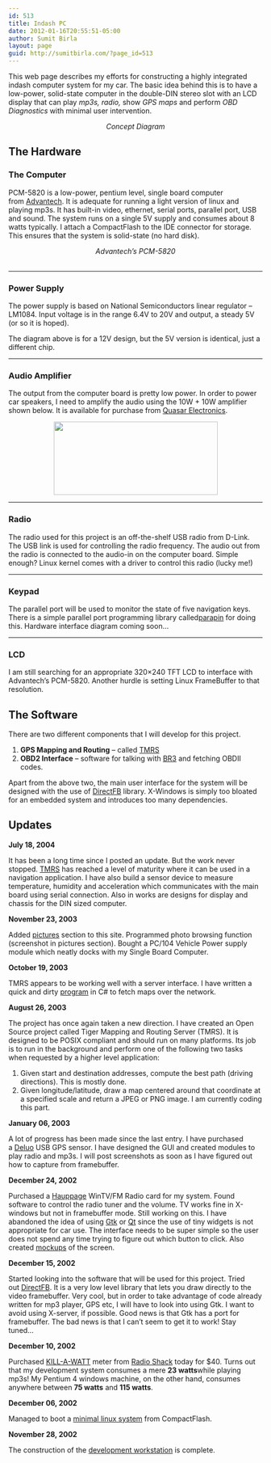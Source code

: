 ```yaml
---
id: 513
title: Indash PC
date: 2012-01-16T20:55:51-05:00
author: Sumit Birla
layout: page
guid: http://sumitbirla.com/?page_id=513
---
```

This web page describes my efforts for constructing a highly integrated indash computer system for my car. The basic idea behind this is to have a low-power, solid-state computer in the double-DIN stereo slot with an LCD display that can play _mp3s, radio,_ show _GPS maps_ and perform _OBD Diagnostics_ with minimal user intervention.

<center>
  <img src="http://sumit-old.tampahost.net/projects/indashpc/carpc_concept.gif" alt="" /><br /> <em>Concept Diagram</em>
</center>

## 

## The Hardware

### 

### The Computer

PCM-5820 is a low-power, pentium level, single board computer from [Advantech](http://www.advantech.com/). It is adequate for running a light version of linux and playing mp3s. It has built-in video, ethernet, serial ports, parallel port, USB and sound. The system runs on a single 5V supply and consumes about 8 watts typically. I attach a CompactFlash to the IDE connector for storage. This ensures that the system is solid-state (no hard disk).

<center>
  <img src="http://sumit-old.tampahost.net/projects/indashpc/PCM-5820.jpg" alt="" /><br /> <em>Advantech&#8217;s PCM-5820</em>
</center>&nbsp;

* * *

### Power Supply

The power supply is based on National Semiconductors linear regulator &#8211; LM1084. Input voltage is in the range 6.4V to 20V and output, a steady 5V (or so it is hoped).

<center>
  <img src="http://sumit-old.tampahost.net/projects/indashpc/12v_regulator.gif" alt="" />
</center>The diagram above is for a 12V design, but the 5V version is identical, just a different chip.

* * *

### Audio Amplifier

The output from the computer board is pretty low power. In order to power car speakers, I need to amplify the audio using the 10W + 10W amplifier shown below. It is available for purchase from [Quasar Electronics](http://www.quasarelectronics.com/3088.htm).

<center>
  <a href="http://sumit-old.tampahost.net/projects/indashpc/q3088.jpg"><img src="http://sumit-old.tampahost.net/projects/indashpc/q3088.jpg" alt="" width="325" height="145" border="0" /></a>
</center>

* * *

<img src="http://sumit-old.tampahost.net/projects/indashpc/usbradio.gif" alt="" align="right" /> 

### Radio

The radio used for this project is an off-the-shelf USB radio from D-Link. The USB link is used for controlling the radio frequency. The audio out from the radio is connected to the audio-in on the computer board. Simple enough? Linux kernel comes with a driver to control this radio (lucky me!)

* * *

### Keypad

The parallel port will be used to monitor the state of five navigation keys. There is a simple parallel port programming library called[parapin](http://www.circlemud.org/~jelson/software/parapin/) for doing this. Hardware interface diagram coming soon&#8230;

* * *

### LCD

I am still searching for an appropriate 320&#215;240 TFT LCD to interface with Advantech&#8217;s PCM-5820. Another hurdle is setting Linux FrameBuffer to that resolution.

## The Software

There are two different components that I will develop for this project.

  1. **GPS Mapping and Routing** &#8211; called [TMRS](http://sumit-old.tampahost.net/software/tmrs.php)
  2. **OBD2 Interface** &#8211; software for talking with [BR3](http://www.obddiagnostics.com/) and fetching OBDII codes.

Apart from the above two, the main user interface for the system will be designed with the use of [DirectFB](http://www.directfb.org/) library. X-Windows is simply too bloated for an embedded system and introduces too many dependencies.

## Updates

**July 18, 2004**

It has been a long time since I posted an update. But the work never stopped. [TMRS](http://sumit-old.tampahost.net/software/tmrs.php) has reached a level of maturity where it can be used in a navigation application. I have also build a sensor device to measure temperature, humidity and acceleration which communicates with the main board using serial connection. Also in works are designs for display and chassis for the DIN sized computer.

**November 23, 2003**

Added [pictures](http://sumit-old.tampahost.net/photo/browse.php?dir=indashpc) section to this site. Programmed photo browsing function (screenshot in pictures section). Bought a PC/104 Vehicle Power supply module which neatly docks with my Single Board Computer.

**October 19, 2003**

TMRS appears to be working well with a server interface. I have written a quick and dirty [program](http://sumit-old.tampahost.net/projects/indashpc/viewer.png) in C# to fetch maps over the network.

**August 26, 2003**

The project has once again taken a new direction. I have created an Open Source project called Tiger Mapping and Routing Server (TMRS). It is designed to be POSIX compliant and should run on many platforms. Its job is to run in the background and perform one of the following two tasks when requested by a higher level application:

  1. Given start and destination addresses, compute the best path (driving directions). This is mostly done.
  2. Given longitude/latitude, draw a map centered around that coordinate at a specified scale and return a JPEG or PNG image. I am currently coding this part.

**January 06, 2003**

A lot of progress has been made since the last entry. I have purchased a [Deluo](http://www.deluo.com/) USB GPS sensor. I have designed the GUI and created modules to play radio and mp3s. I will post screenshots as soon as I have figured out how to capture from framebuffer.

**December 24, 2002**

Purchased a [Hauppage](http://www.hauppage.com/) WinTV/FM Radio card for my system. Found software to control the radio tuner and the volume. TV works fine in X-windows but not in framebuffer mode. Still working on this. I have abandoned the idea of using [Gtk](http://www.gtk.org/) or [Qt](http://www.trolltech.no/) since the use of tiny widgets is not appropriate for car use. The interface needs to be super simple so the user does not spend any time trying to figure out which button to click. Also created [mockups](http://sumit-old.tampahost.net/projects/indashpc/mockups.html) of the screen.

**December 15, 2002**

Started looking into the software that will be used for this project. Tried out [DirectFB](http://www.directfb.org/). It is a very low level library that lets you draw directly to the video framebuffer. Very cool, but in order to take advantage of code already written for mp3 player, GPS etc, I will have to look into using Gtk. I want to avoid using X-server, if possible. Good news is that Gtk has a port for framebuffer. The bad news is that I can&#8217;t seem to get it to work! Stay tuned&#8230;

**December 10, 2002**

Purchased [KILL-A-WATT](http://www.p3international.com/products/special/P4400/P4400-CE.html) meter from [Radio Shack](http://www.radioshack.com/) today for $40. Turns out that my development system consumes a mere **23 watts**while playing mp3s! My Pentium 4 windows machine, on the other hand, consumes anywhere between **75 watts** and **115 watts**.

**December 06, 2002**

Managed to boot a [minimal linux system](http://sumit-old.tampahost.net/projects/indashpc/linembed.php) from CompactFlash.

**November 28, 2002**

The construction of the [development workstation](http://sumit-old.tampahost.net/projects/indashpc/devsystem.php) is complete.